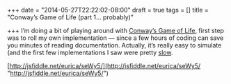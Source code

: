 +++
date = "2014-05-27T22:22:02-08:00"
draft = true
tags = []
title = "Conway’s Game of Life (part 1… probably)"

+++
I’m doing a bit of playing around with [Conway’s Game of Life](http://www.conwaylife.com/wiki/Conway's_Game_of_Life), first step was to roll my own implementation — since a few hours of coding can save you minutes of reading documentation. Actually, it’s really easy to simulate (and the first few implementations I saw were pretty [slow](http://euri.ca/2014/typed-array-performance-in-javascript/index.html).

[http://jsfiddle.net/eurica/seWy5/](http://jsfiddle.net/eurica/seWy5/ "http://jsfiddle.net/eurica/seWy5/")